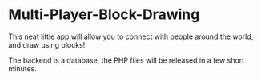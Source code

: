 # Multi-Player-Block-Drawing

This neat little app will allow you to connect with people around the world, and draw using blocks!

The backend is a database, the PHP files will be released in a few short minutes.
